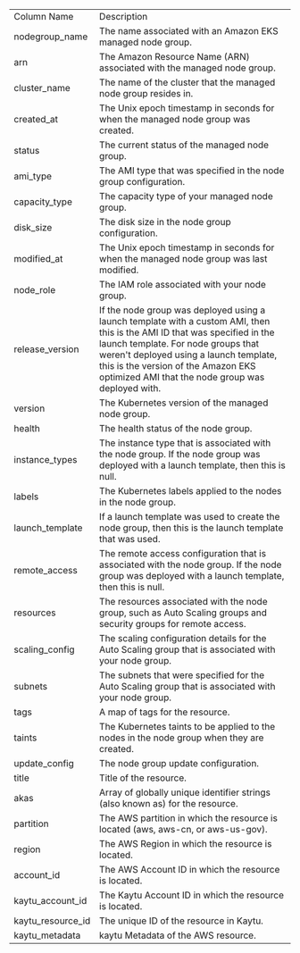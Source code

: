 <table>
	<tr><td>Column Name</td><td>Description</td></tr>
	<tr><td>nodegroup_name</td><td>The name associated with an Amazon EKS managed node group.</td></tr>
	<tr><td>arn</td><td>The Amazon Resource Name (ARN) associated with the managed node group.</td></tr>
	<tr><td>cluster_name</td><td>The name of the cluster that the managed node group resides in.</td></tr>
	<tr><td>created_at</td><td>The Unix epoch timestamp in seconds for when the managed node group was created.</td></tr>
	<tr><td>status</td><td>The current status of the managed node group.</td></tr>
	<tr><td>ami_type</td><td>The AMI type that was specified in the node group configuration.</td></tr>
	<tr><td>capacity_type</td><td>The capacity type of your managed node group.</td></tr>
	<tr><td>disk_size</td><td>The disk size in the node group configuration.</td></tr>
	<tr><td>modified_at</td><td>The Unix epoch timestamp in seconds for when the managed node group was last modified.</td></tr>
	<tr><td>node_role</td><td>The IAM role associated with your node group.</td></tr>
	<tr><td>release_version</td><td>If the node group was deployed using a launch template with a custom AMI, then this is the AMI ID that was specified in the launch template. For node groups that weren't deployed using a launch template, this is the version of the Amazon EKS optimized AMI that the node group was deployed with.</td></tr>
	<tr><td>version</td><td>The Kubernetes version of the managed node group.</td></tr>
	<tr><td>health</td><td>The health status of the node group.</td></tr>
	<tr><td>instance_types</td><td>The instance type that is associated with the node group. If the node group was deployed with a launch template, then this is null.</td></tr>
	<tr><td>labels</td><td>The Kubernetes labels applied to the nodes in the node group.</td></tr>
	<tr><td>launch_template</td><td>If a launch template was used to create the node group, then this is the launch template that was used.</td></tr>
	<tr><td>remote_access</td><td>The remote access configuration that is associated with the node group. If the node group was deployed with a launch template, then this is null.</td></tr>
	<tr><td>resources</td><td>The resources associated with the node group, such as Auto Scaling groups and security groups for remote access.</td></tr>
	<tr><td>scaling_config</td><td>The scaling configuration details for the Auto Scaling group that is associated with your node group.</td></tr>
	<tr><td>subnets</td><td>The subnets that were specified for the Auto Scaling group that is associated with your node group.</td></tr>
	<tr><td>tags</td><td>A map of tags for the resource.</td></tr>
	<tr><td>taints</td><td>The Kubernetes taints to be applied to the nodes in the node group when they are created.</td></tr>
	<tr><td>update_config</td><td>The node group update configuration.</td></tr>
	<tr><td>title</td><td>Title of the resource.</td></tr>
	<tr><td>akas</td><td>Array of globally unique identifier strings (also known as) for the resource.</td></tr>
	<tr><td>partition</td><td>The AWS partition in which the resource is located (aws, aws-cn, or aws-us-gov).</td></tr>
	<tr><td>region</td><td>The AWS Region in which the resource is located.</td></tr>
	<tr><td>account_id</td><td>The AWS Account ID in which the resource is located.</td></tr>
	<tr><td>kaytu_account_id</td><td>The Kaytu Account ID in which the resource is located.</td></tr>
	<tr><td>kaytu_resource_id</td><td>The unique ID of the resource in Kaytu.</td></tr>
	<tr><td>kaytu_metadata</td><td>kaytu Metadata of the AWS resource.</td></tr>
</table>